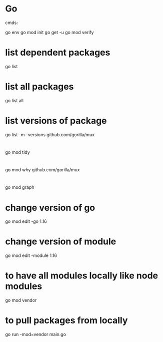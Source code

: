 # Go

cmds:

go env
go mod init <module-name>
go get -u <package-name>
go mod verify

# list dependent packages
go list 

# list all packages
go list all

# list versions of package
go list -m -versions github.com/gorilla/mux

# 
go mod tidy

#
go mod why github.com/gorilla/mux

#
go mod graph

# change version of go
go mod edit -go 1.16

# change version of module
go mod edit -module 1.16

# to have all modules locally like node modules
go mod vendor

# to pull packages from locally
go run -mod=vendor main.go
